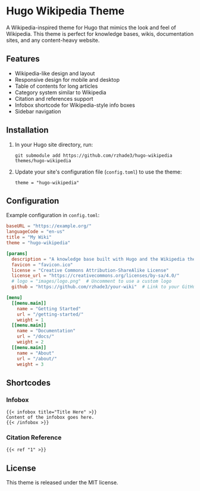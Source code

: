 # Hugo Wikipedia Theme

A Wikipedia-inspired theme for Hugo that mimics the look and feel of Wikipedia. This theme is perfect for knowledge bases, wikis, documentation sites, and any content-heavy website.

## Features

- Wikipedia-like design and layout
- Responsive design for mobile and desktop
- Table of contents for long articles
- Category system similar to Wikipedia
- Citation and references support
- Infobox shortcode for Wikipedia-style info boxes
- Sidebar navigation

## Installation

1. In your Hugo site directory, run:
   ```
   git submodule add https://github.com/rzhade3/hugo-wikipedia themes/hugo-wikipedia
   ```

2. Update your site's configuration file (`config.toml`) to use the theme:
   ```
   theme = "hugo-wikipedia"
   ```

## Configuration

Example configuration in `config.toml`:

```toml
baseURL = "https://example.org/"
languageCode = "en-us"
title = "My Wiki"
theme = "hugo-wikipedia"

[params]
  description = "A knowledge base built with Hugo and the Wikipedia theme"
  favicon = "favicon.ico"
  license = "Creative Commons Attribution-ShareAlike License"
  license_url = "https://creativecommons.org/licenses/by-sa/4.0/"
  # logo = "images/logo.png"  # Uncomment to use a custom logo
  github = "https://github.com/rzhade3/your-wiki"  # Link to your GitHub repo

[menu]
  [[menu.main]]
    name = "Getting Started"
    url = "/getting-started/"
    weight = 1
  [[menu.main]]
    name = "Documentation"
    url = "/docs/"
    weight = 2
  [[menu.main]]
    name = "About"
    url = "/about/"
    weight = 3
```

## Shortcodes

### Infobox

```
{{< infobox title="Title Here" >}}
Content of the infobox goes here.
{{< /infobox >}}
```

### Citation Reference

```
{{< ref "1" >}}
```

## License

This theme is released under the MIT license.
